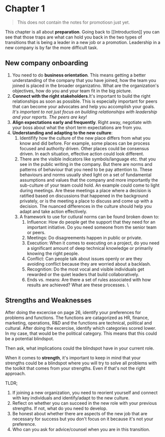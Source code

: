 # Chapter 1

> This does not contain the notes for promotiosn just yet. 


This chapter is all about **preparation**. Going back to [[Introduction]]  you can see that those traps are what can hold you back in the two types of transitions that is being a leader in a new job or a promotion. Leadership in a new company is by far the more difficult task. 

## New company onboarding

1. You need to do **business orientation**. This means getting a better understanding of the company that you have joined, how the team you joined is placed in the broader organizatino. What are the organization's objectives, how do you and your team fit in the big picture. 
2. **Connect with the right stakeholders**.It's important to build the right relationships as soon as possible. This is especially important for peers that can become your advocates and help you accomplish your goals. *It's important to not just focus on building relationships with leadership and your reports. The peers are key!*
3. **Align expectations early and frequently**. Right away, negotiate with your boss about what the short term expectations are from you. 
4. **Understanding and adapting to the new culture**:
	1. Identifify how the culture of the new place differs from what you know and did before. For example, some places can be process focused and authority driven. Other places could be consensus driven. In each situation, effective action could look different. 
	2. There are the visible indicators like symbols/language etc. that you see in the public writing in the company. But there are norms and patterns of behaviour that you need to be pay attention to. These behaviours and norms usually shed light on a set of fundamental assumptions and values that the company and more importantly the sub-culture of your team could hold. An example could come to light during meetings. Are these meetings a place where a decision is ratified based on discussions that happened in the background privately, or is the meeting a place to discuss and come up with a decision. The nuanced differences in the culture should help you adapt and take action effectively. 
	3. A framework to use for cutlural norms can be found broken down to: 
		1. Influence: How do people get the support that they need for an important initiative. Do you need someone from the senior team or peers. 
		2. Meetings: Do disagreements happen in public or private. 
		3. Execution: When it comes to executing on a project, do you need a significant amount of deep technical knowledge or primarily knowing the right people. 
		4. Conflict: Can people talk about issues openly or are they avoiding conflict because they are worried about a backlash. 
		5. Recognition: Do the most vocal and visible individuals get rewarded or the quiet leaders that build collaboratively. 
		6. Ends vs. means: Are there a set of rules associated with how results are achieved? What are these processes. \

## Strengths and Weaknesses
After doing the excercise on page 26, identify your preferences for problems and functions. The functions are catagorized as HR, finance, marketing, operations, R&D and the functions are technical, political and cultural. After doing the excercise, identify which categories scored lower. In my case, that would be the political category. This means that this could be a potential blindspot. 

Then ask, what implications could the blindspot have in your current role. 

When it comes to **strength**, it's important to keep in mind that your strengths could be a blindspot where you will try to solve all problems with the toolkit that comes from your strengths. Even if that's not the right approach. 

TLDR; 

1. If joining a new organization, you need to reorient yourself and connect with key individuals and identify/adapt to the new culture. 
2. Reflect on whether you can succeed in the new role with your previous strengths. If not, what do you need to develop. 
3. Be honest about whether there are aspects of the new job that are necessary for success but you don't focus on it because it's not your preference. 
4. Who can you ask for advice/counsel when you are in this transition. 

